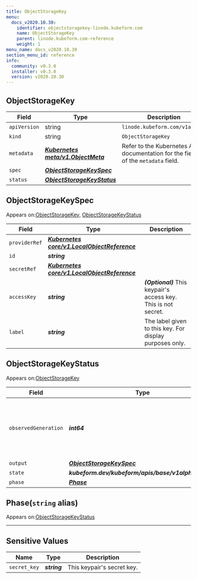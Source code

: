 ```yaml
---
title: ObjectStorageKey
menu:
  docs_v2020.10.30:
    identifier: objectstoragekey-linode.kubeform.com
    name: ObjectStorageKey
    parent: linode.kubeform.com-reference
    weight: 1
menu_name: docs_v2020.10.30
section_menu_id: reference
info:
  community: v0.3.0
  installer: v0.3.0
  version: v2020.10.30
---
```


## ObjectStorageKey
| Field | Type | Description |
| ------ | ----- | ----------- |
| `apiVersion` | string | `linode.kubeform.com/v1alpha1` |
|    `kind` | string | `ObjectStorageKey` |
| `metadata` | ***[Kubernetes meta/v1.ObjectMeta](https://v1-18.docs.kubernetes.io/docs/reference/generated/kubernetes-api/v1.18/#objectmeta-v1-meta)***|Refer to the Kubernetes API documentation for the fields of the `metadata` field.|
| `spec` | ***[ObjectStorageKeySpec](#objectstoragekeyspec)***||
| `status` | ***[ObjectStorageKeyStatus](#objectstoragekeystatus)***||
## ObjectStorageKeySpec

Appears on:[ObjectStorageKey](#objectstoragekey), [ObjectStorageKeyStatus](#objectstoragekeystatus)

| Field | Type | Description |
| ------ | ----- | ----------- |
| `providerRef` | ***[Kubernetes core/v1.LocalObjectReference](https://v1-18.docs.kubernetes.io/docs/reference/generated/kubernetes-api/v1.18/#localobjectreference-v1-core)***||
| `id` | ***string***||
| `secretRef` | ***[Kubernetes core/v1.LocalObjectReference](https://v1-18.docs.kubernetes.io/docs/reference/generated/kubernetes-api/v1.18/#localobjectreference-v1-core)***||
| `accessKey` | ***string***| ***(Optional)*** This keypair's access key. This is not secret.|
| `label` | ***string***|The label given to this key. For display purposes only.|
## ObjectStorageKeyStatus

Appears on:[ObjectStorageKey](#objectstoragekey)

| Field | Type | Description |
| ------ | ----- | ----------- |
| `observedGeneration` | ***int64***| ***(Optional)*** Resource generation, which is updated on mutation by the API Server.|
| `output` | ***[ObjectStorageKeySpec](#objectstoragekeyspec)***| ***(Optional)*** |
| `state` | ***kubeform.dev/kubeform/apis/base/v1alpha1.State***| ***(Optional)*** |
| `phase` | ***[Phase](#phase)***| ***(Optional)*** |
## Phase(`string` alias)

Appears on:[ObjectStorageKeyStatus](#objectstoragekeystatus)

---
## Sensitive Values
| Name | Type | Description |
|------|------|-------------|
| `secret_key` | ***string*** |This keypair's secret key.|

